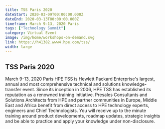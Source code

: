 ```yaml
---
title: TSS Paris 2020
dateStart: 2020-03-09T00:00:00.000Z
dateEnd: 2020-03-13T00:00:00.000Z
timeframe: March 9-13, 2020 Paris
tags: ["Technology Summit"]
category: Virtual Event
image: /img/home/workshops-on-demand.svg
link: https://h41382.www4.hpe.com/tss/
width: large
---
```

## TSS Paris 2020
March 9-13, 2020 Paris
HPE TSS is Hewlett Packard Enterprise's largest, annual and most comprehensive technical and solutions knowledge-transfer event. Since its inception in 2006, HPE TSS has established its reputation as a renowned training initiative. Presales Consultants and Solutions Architects from HPE and partner communities in Europe, Middle East and Africa benefit from direct access to HPE technology experts, engineers and Chief Technologists. You will receive up to the minute training around product developments, roadmap updates, strategic insights and be able to practice and apply your knowledge under non-disclosure.